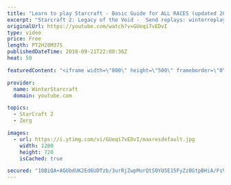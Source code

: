 ```yaml
---
title: "Learn to play Starcraft - Basic Guide for ALL RACES (updated 2017) #2"
excerpt: "Starcraft 2: Legacy of the Void -  Send replays: winterreplays@gmail.com ( -- Watch live at https://www.twitch.tv/wintergaming"
originalUrl: https://youtube.com/watch?v=GUeqi7vEDvI
type: video
price: Free
length: PT2H28M37S
publishedDateTime: 2018-09-21T22:08:36Z
heat: 50

featuredContent: "<iframe width=\"800\" height=\"500\" frameborder=\"0\" src=\"https://www.youtube.com/embed/GUeqi7vEDvI\" allow=\"accelerometer; autoplay; encrypted-media; gyroscope; picture-in-picture\" allowfullscreen></iframe>"

provider:
  name: WinterStarcraft
  domain: youtube.com

topics:
  - StarCraft 2
  - Zerg

images:
  - url: https://i.ytimg.com/vi/GUeqi7vEDvI/maxresdefault.jpg
    width: 1280
    height: 720
    isCached: true

secured: "10BiQA+AGUbdUK2Ed6UDTzb/3urRjZwpMurQtS0YU5E15FyZzBGtpBHiA/FsVel1BTxz0cWvl/HXOvCNrX8iGHcXlU0qRJuiFSVYtcstiwevUNa/6WbBKwGR3T2ITVAXdwbQ63F6ZWAhus01DHItzRG+wwt0DUx1zv+0tW9bnl8Wmx82ykIvXIXzwC17TJp4K0s8l9gQtv2VX1xohiTBPAc1nKqh6wBgPqtqQpxQUODGJPsSgKq71UGhvGzXCP0bqpiQDGMBe+fVLSDYXfEbzeBho12lKhm5YuFOkXhEy2AY5k4zRqhldco5FepjanIAbyiagnSHrPP1dl0z00r14pBm2Rmq9LXvc/uXMuWXd14F8/+hjKd/ZzymuEPivVtzzTNuGn4vWbz3FOSMEMHNraxyHgbqtY1q9FV/BSIdcVA=;+RuBrnQaQQFDfikKHpgtOg=="
---
```


